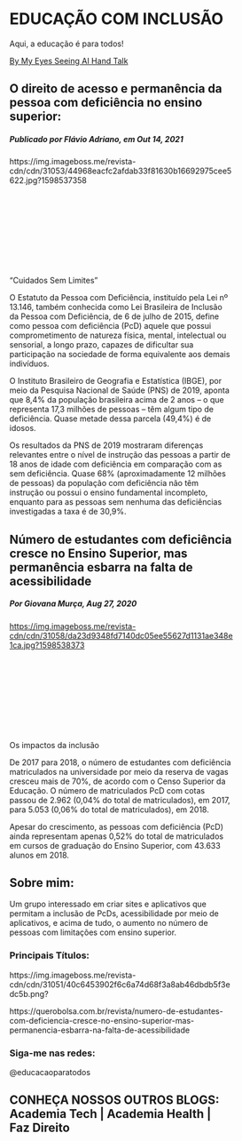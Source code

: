 <!DOCTYPE html>
<html>
<head>
<style>
* {
  box-sizing: border-box;
}

body {
  font-family: Arial;
  padding: 10px;
  background: #f1f1f1;
}

/* Header/Blog Title */
.header {
  padding: 30px;
  text-align: center;
  background: white;
}

.header h1 {
  font-size: 50px;
}

/* Style the top navigation bar */
.topnav {
  overflow: hidden;
  background-color: #333;
}

/* Style the topnav links */
.topnav a {
  float: left;
  display: block;
  color: #f2f2f2;
  text-align: center;
  padding: 14px 16px;
  text-decoration: none;
}

/* Change color on hover */
.topnav a:hover {
  background-color: #ddd;
  color: black;
}

/* Create two unequal columns that floats next to each other */
/* Left column */
.leftcolumn {   
  float: left;
  width: 75%;
}

/* Right column */
.rightcolumn {
  float: left;
  width: 25%;
  background-color: #f1f1f1;
  padding-left: 20px;
}

/* Fake image */
.fakeimg {
  background-color: #aaa;
  width: 100%;
  padding: 20px;
}

/* Add a card effect for articles */
.card {
  background-color: white;
  padding: 20px;
  margin-top: 20px;
}

/* Clear floats after the columns */
.row::after {
  content: "";
  display: table;
  clear: both;
}

/* Footer */
.footer {
  padding: 20px;
  text-align: center;
  background: #ddd;
  margin-top: 20px;
}

/* Responsive layout - when the screen is less than 800px wide, make the two columns stack on top of each other instead of next to each other */
@media screen and (max-width: 800px) {
  .leftcolumn, .rightcolumn {   
    width: 100%;
    padding: 0;
  }
}

/* Responsive layout - when the screen is less than 400px wide, make the navigation links stack on top of each other instead of next to each other */
@media screen and (max-width: 400px) {
  .topnav a {
    float: none;
    width: 100%;
  }
}
</style>
</head>
<body>

<div class="header">
  <h1>EDUCAÇÃO COM INCLUSÃO</h1>
  <p>Aqui, a educação é para todos!</p>
</div>

<div class="topnav">
  <a href="#">By My Eyes </a>
  <a href="#">Seeing AI </a>
  <a href="#">Hand Talk </a>
</div>

<div class="row">
  <div class="leftcolumn">
    <div class="card">
      <h2>O direito de acesso e permanência da pessoa com deficiência no ensino superior: </h2>
      <h5>Publicado por Flávio Adriano, em Out 14, 2021</h5>
      <div class="fakeimage" style="height:200px;">https://img.imageboss.me/revista-cdn/cdn/31053/44968eacfc2afdab33f81630b16692975cee5622.jpg?1598537358</div>
      <p> “Cuidados Sem Limites” </p>
      <p>O Estatuto da Pessoa com Deficiência, instituído pela Lei nº 13.146, também conhecida como Lei Brasileira de Inclusão da Pessoa com Deficiência, de 6 de julho de 2015, define como pessoa com deficiência (PcD) aquele que possui comprometimento de natureza física, mental, intelectual ou sensorial, a longo prazo, capazes de dificultar sua participação na sociedade de forma equivalente aos demais indivíduos. 

O Instituto Brasileiro de Geografia e Estatística (IBGE), por meio da Pesquisa Nacional de Saúde (PNS) de 2019, aponta que 8,4% da população brasileira acima de 2 anos – o que representa 17,3 milhões de pessoas – têm algum tipo de deficiência. Quase metade dessa parcela (49,4%) é de idosos. 

Os resultados da PNS de 2019 mostraram diferenças relevantes entre o nível de instrução das pessoas a partir de 18 anos de idade com deficiência em comparação com as sem deficiência. Quase 68% (aproximadamente 12 milhões de pessoas) da população com deficiência não têm instrução ou possui o ensino fundamental incompleto, enquanto para as pessoas sem nenhuma das deficiências investigadas a taxa é de 30,9%. </p>
    </div>
    <div class="card">
      <h2>Número de estudantes com deficiência cresce no Ensino Superior, mas permanência esbarra na falta de acessibilidade</h2>
      <h5> Por Giovana Murça, Aug 27, 2020</h5>
      <div class="fakeimg" style="height:200px;">https://img.imageboss.me/revista-cdn/cdn/31058/da23d9348fd7140dc05ee55627d1131ae348e1ca.jpg?1598538373</div>
      <p>Os impactos da inclusão</p>
      <p>De 2017 para 2018, o número de estudantes com deficiência matriculados na universidade por meio da reserva de vagas cresceu mais de 70%, de acordo com o Censo Superior da Educação. O número de matriculados PcD com cotas passou de 2.962 (0,04% do total de matriculados), em 2017, para 5.053 (0,06% do total de matriculados), em 2018.

Apesar do crescimento, as pessoas com deficiência (PcD) ainda representam apenas 0,52% do total de matriculados em cursos de graduação do Ensino Superior, com 43.633 alunos em 2018.</p>
    </div>
  </div>
  <div class="rightcolumn">
    <div class="card">
      <h2>Sobre mim:</h2>
      <p>Um grupo interessado em criar sites e aplicativos que permitam a inclusão de PcDs, acessibilidade por meio de aplicativos, e acima de tudo, o aumento no número de pessoas com limitações com ensino superior.</p>
    </div>
    <div class="card">
      <h3>Principais Títulos:</h3>
      <div class="fakeimg"><p>https://img.imageboss.me/revista-cdn/cdn/31051/40c6453902f6c6a74d68f3a8ab46dbdb5f3edc5b.png?</p></div>
      <div class="fakeimg"><p>https://querobolsa.com.br/revista/numero-de-estudantes-com-deficiencia-cresce-no-ensino-superior-mas-permanencia-esbarra-na-falta-de-acessibilidade</p></div>
    </div>
    <div class="card">
      <h3>Siga-me nas redes:</h3>
      <p>@educacaoparatodos</p>
    </div>
  </div>
</div>

<div class="footer">
  <h2>CONHEÇA NOSSOS OUTROS BLOGS:
Academia Tech |
Academia Health |
Faz Direito</h2>
</div>

</body>
</html>
